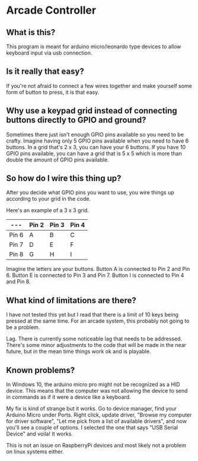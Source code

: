 # Arcade Controller

## What is this?

This program is meant for arduino micro/leonardo type devices to allow
keyboard input via usb connection.

## Is it really that easy?

If you're not afraid to connect a few wires together and make yourself some
form of button to press, it is that easy.  

## Why use a keypad grid instead of connecting buttons directly to GPIO and ground?

Sometimes there just isn't enough GPIO pins available so you need to be crafty.  Imagine having only 5 GPIO pins available when you need to have 6 buttons.  In a grid that's 2 x 3, you can have your 6 buttons.  If you have 10 GPIO pins available, you can have a grid that is 5 x 5 which is more than double the amount of GPIO pins available.

## So how do I wire this thing up?

After you decide what GPIO pins you want to use, you wire things up according to your grid in the code.

Here's an example of a 3 x 3 grid.

--- | Pin 2 | Pin 3 | Pin 4
--- | --- | --- | ---
Pin 6 | A | B | C
Pin 7 | D | E | F
Pin 8 | G | H | I

Imagine the letters are your buttons.  Button A is connected to Pin 2 and Pin 6. Button E is connected to Pin 3 and Pin 7. Button I is connected to Pin 4 and Pin 8.

## What kind of limitations are there?

I have not tested this yet but I read that there is a limit of 10 keys being pressed at the same time.  For an arcade system, this probably not going to be a problem.  

Lag.  There is currently some noticeable lag that needs to be addressed.  There's some minor adjustments to the code that will be made in the near future, but in the mean time things work ok and is playable.

## Known problems?

In Windows 10, the arduino micro pro might not be recognized as a HID device.  This means that the computer was not allowing the device to send in commands as if it were a device like a keyboard.

My fix is kind of strange but it works.  Go to device manager, find your Arduino Micro under Ports. Right click, update driver, "Browse my computer for driver software", "Let me pick from a list of available drivers", and now you'll see a couple of options.  I selected the one that says "USB Serial Device" and voila! It works.  

This is not an issue on RaspberryPi devices and most likely not a problem on linux systems either.
